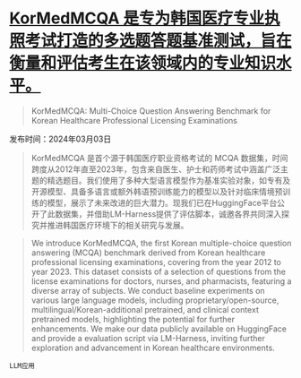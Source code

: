# [KorMedMCQA 是专为韩国医疗专业执照考试打造的多选题答题基准测试，旨在衡量和评估考生在该领域内的专业知识水平。](https://arxiv.org/abs/2403.01469)

> KorMedMCQA: Multi-Choice Question Answering Benchmark for Korean Healthcare Professional Licensing Examinations

发布时间：2024年03月03日

> KorMedMCQA 是首个源于韩国医疗职业资格考试的 MCQA 数据集，时间跨度从2012年直至2023年，包含来自医生、护士和药师考试中涵盖广泛主题的精选题目。我们使用了多种大型语言模型作为基准实验对象，如专有及开源模型、具备多语言或额外韩语预训练能力的模型以及针对临床情境预训练的模型，展示了未来改进的巨大潜力。现我们已在HuggingFace平台公开了此数据集，并借助LM-Harness提供了评估脚本，诚邀各界共同深入探究并推进韩国医疗环境下的相关研究与发展。

> We introduce KorMedMCQA, the first Korean multiple-choice question answering (MCQA) benchmark derived from Korean healthcare professional licensing examinations, covering from the year 2012 to year 2023. This dataset consists of a selection of questions from the license examinations for doctors, nurses, and pharmacists, featuring a diverse array of subjects. We conduct baseline experiments on various large language models, including proprietary/open-source, multilingual/Korean-additional pretrained, and clinical context pretrained models, highlighting the potential for further enhancements. We make our data publicly available on HuggingFace and provide a evaluation script via LM-Harness, inviting further exploration and advancement in Korean healthcare environments.

`LLM应用`